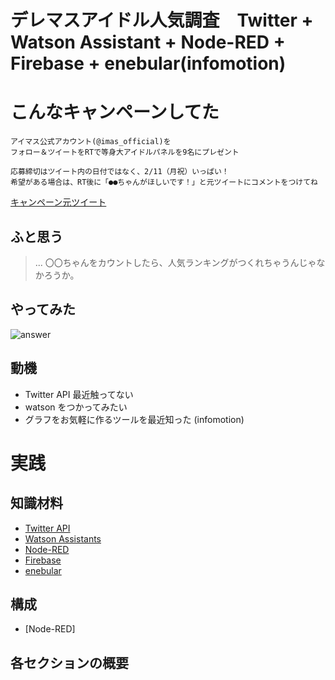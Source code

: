 # デレマスアイドル人気調査　Twitter + Watson Assistant + Node-RED + Firebase + enebular(infomotion) 

# こんなキャンペーンしてた
```
アイマス公式アカウント(@imas_official)を
フォロー＆ツイートをRTで等身大アイドルパネルを9名にプレゼント

応募締切はツイート内の日付ではなく、2/11（月祝）いっぱい！
希望がある場合は、RT後に「●●ちゃんがほしいです！」と元ツイートにコメントをつけてね
```
[キャンペーン元ツイート](https://twitter.com/imas_official/status/1092605512250585088)


## ふと思う
> ... 〇〇ちゃんをカウントしたら、人気ランキングがつくれちゃうんじゃなかろうか。

## やってみた

![answer](https://dl.dropboxusercontent.com/s/436etft2qd9b4x0/20190206-01_00.png)


## 動機
- Twitter API 最近触ってない
- watson をつかってみたい
- グラフをお気軽に作るツールを最近知った (infomotion)

# 実践

## 知識材料 
- [Twitter API](https://developer.twitter.com/)
- [Watson Assistants](https://www.ibm.com/watson/jp-ja/developercloud/conversation.html)
- [Node-RED](https://nodered.org/)
- [Firebase](https://firebase.google.com/?hl=ja)
- [enebular](https://www.enebular.com/ja/index.html)

## 構成
- [Node-RED]

## 各セクションの概要


